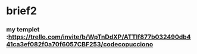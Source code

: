 # brief2
### my templet :https://trello.com/invite/b/WpTnDdXP/ATTIf877b032490db441ca3ef082f0a70f6057CBF253/codecopucciono

